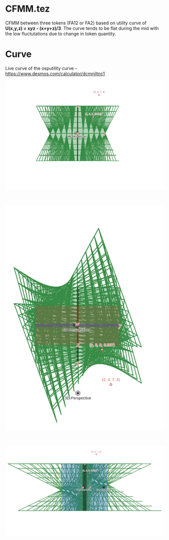 # CFMM.tez
CFMM between three tokens (FA12 or FA2) based on utility curve of **U(x,y,z) = x*y*z - (x+y+z)/3**. The curve tends to be flat during the mid with the low fluctutations due to change in token quantity. 

<h1>Curve</h1>

Live curve of the osputility curve - https://www.desmos.com/calculator/dcmnjltnc1 

![Image of the plot](https://github.com/guni7/CFMM.tez/blob/main/curve1.png?raw=true)

<br>


![Image of the plot](https://github.com/guni7/CFMM.tez/blob/main/curve2.png?raw=true)

<br>


![Image of the plot](https://github.com/guni7/CFMM.tez/blob/main/curve3.png?raw=true)

